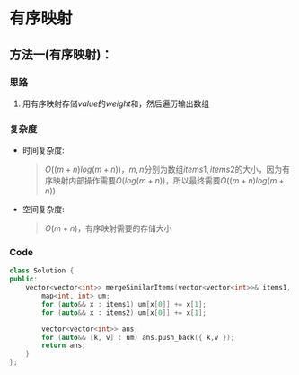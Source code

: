 # 有序映射
## 方法一(有序映射)：
### 思路
1. 用有序映射存储$value$的$weight$和，然后遍历输出数组
### 复杂度
- 时间复杂度:
  > $O((m+n)log(m+n))$，$m,n$分别为数组$items1,items2$的大小，因为有序映射内部操作需要$O(log(m+n))$，所以最终需要$O((m+n)log(m+n))$
- 空间复杂度:
  > $O(m+n)$，有序映射需要的存储大小

### Code
```C++ []
class Solution {
public:
    vector<vector<int>> mergeSimilarItems(vector<vector<int>>& items1, vector<vector<int>>& items2) {
        map<int, int> um;
        for (auto&& x : items1) um[x[0]] += x[1];
        for (auto&& x : items2) um[x[0]] += x[1];

        vector<vector<int>> ans;
        for (auto&& [k, v] : um) ans.push_back({ k,v });
        return ans;
    }
};
```